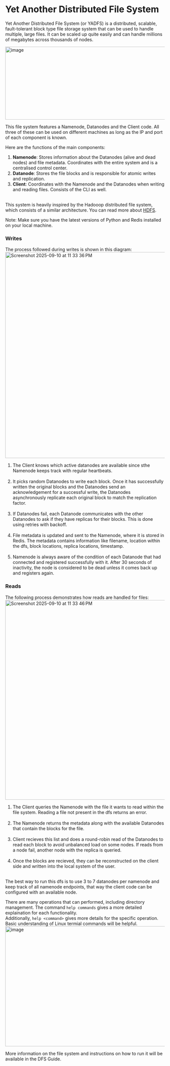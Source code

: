 # Yet Another Distributed File System
Yet Another Distributed File System (or YADFS) is a distributed, scalable, fault-tolerant block type file storage system that can be used to handle multiple, large files. It can be scaled up quite easily and can handle millions of megabytes across thousands of nodes.

<img width="818" height="230" alt="image" src="https://github.com/user-attachments/assets/a0c08841-e63d-412e-bc4d-9c7b97b2a6b5" /><br>

This file system features a Namenode, Datanodes and the Client code. All three of these can be used on different machines as long as the IP and port of each component is known. <br>

Here are the functions of the main components:<br>
1. **Namenode**: Stores information about the Datanodes (alive and dead nodes) and file metadata. Coordinates with the entire system and is a centralised control center.
2. **Datanode**: Stores the file blocks and is responsible for atomic writes and replication.
3. **Client**: Coordinates with the Namenode and the Datanodes when writing and reading files. Consists of the CLI as well.

<br>This system is heavily inspired by the Hadooop distributed file system, which consists of a similar architecture. You can read more about [HDFS](https://hadoop.apache.org/docs/r1.2.1/hdfs_design.html).

Note: Make sure you have the latest versions of Python and Redis installed on your local machine.<br>

### Writes
The process followed during writes is shown in this diagram:
<img width="1117" height="650" alt="Screenshot 2025-09-10 at 11 33 36 PM" src="https://github-production-user-asset-6210df.s3.amazonaws.com/108574841/488427250-1a539423-c3a0-4716-8893-b788d85cb094.png?X-Amz-Algorithm=AWS4-HMAC-SHA256&X-Amz-Credential=AKIAVCODYLSA53PQK4ZA%2F20250925%2Fus-east-1%2Fs3%2Faws4_request&X-Amz-Date=20250925T192559Z&X-Amz-Expires=300&X-Amz-Signature=7d04e94a39dca1cf442a3a0863ac6fdf30c122afb8d316217144ce8df8b56bf6&X-Amz-SignedHeaders=host" />
<br>
1. The Client knows which active datanodes are available since sthe Namenode keeps track with regular heartbeats.<br><br>
2. It picks random Datanodes to write each block. Once it has successfully written the original blocks and the Datanodes send an acknowledgement for a successful write, the Datanodes asynchronously replicate each original block to match the replication factor.<br><br>
3. If Datanodes fail, each Datanode communicates with the other Datanodes to ask if they have replicas for their blocks. This is done using retries with backoff.<br><br>
4. File metadata is updated and sent to the Namenode, where it is stored in Redis. The metadata contains information like filename, location within the dfs, block locations, replica locations, timestamp.<br><br>
5. Namenode is always aware of the condition of each Datanode that had connected and registered successfully with it. After 30 seconds of inactivity, the node is considered to be dead unless it comes back up and registers again.
### Reads
The following process demonstrates how reads are handled for files:
<img width="1078" height="630" alt="Screenshot 2025-09-10 at 11 33 46 PM" src="https://private-user-images.githubusercontent.com/108574841/488428060-b1e63188-dc9f-470e-ad92-0c5039ba193f.png?jwt=eyJ0eXAiOiJKV1QiLCJhbGciOiJIUzI1NiJ9.eyJpc3MiOiJnaXRodWIuY29tIiwiYXVkIjoicmF3LmdpdGh1YnVzZXJjb250ZW50LmNvbSIsImtleSI6ImtleTUiLCJleHAiOjE3NTk0MDEzOTQsIm5iZiI6MTc1OTQwMTA5NCwicGF0aCI6Ii8xMDg1NzQ4NDEvNDg4NDI4MDYwLWIxZTYzMTg4LWRjOWYtNDcwZS1hZDkyLTBjNTAzOWJhMTkzZi5wbmc_WC1BbXotQWxnb3JpdGhtPUFXUzQtSE1BQy1TSEEyNTYmWC1BbXotQ3JlZGVudGlhbD1BS0lBVkNPRFlMU0E1M1BRSzRaQSUyRjIwMjUxMDAyJTJGdXMtZWFzdC0xJTJGczMlMkZhd3M0X3JlcXVlc3QmWC1BbXotRGF0ZT0yMDI1MTAwMlQxMDMxMzRaJlgtQW16LUV4cGlyZXM9MzAwJlgtQW16LVNpZ25hdHVyZT1jYjg1NjNlYjM4YjRjZDY1ODIyY2YwZjY0NWQwMDc2NDk3MDc5NjVkMmNjMTA3NDAxZjczNDUxMDQ5OWRiNmZlJlgtQW16LVNpZ25lZEhlYWRlcnM9aG9zdCJ9.DSlseL3Avk_RMwZokTsph0YC60jycUwGqubEXZQzZOY" />
<br>
1. The Client queries the Namenode with the file it wants to read within the file system. Reading a file not present in the dfs returns an error.<br><br>
2. The Namenode returns the metadata along with the available Datanodes that contain the blocks for the file.<br><br>
3. Client recieves this list and does a round-robin read of the Datanodes to read each block to avoid unbalanced load on some nodes. If reads from a node fail, another node with the replica is queried.<br><br>
4. Once the blocks are recieved, they can be reconstructed on the client side and written into the local system of the user.<br><br>

The best way to run this dfs is to use 3 to 7 datanodes per namenode and keep track of all namenode endpoints, that way the client code can be configured with an available node. <br>

There are many operations that can performed, including directory management. The command ```help commands``` gives a more detailed explaination for each functionality. <br>Additionally, ```help <command>``` gives more details for the specific operation. Basic understanding of Linux termial commands will be helpful.<br>
<img width="853" height="379" alt="image" src="https://github.com/user-attachments/assets/0065414c-d632-482e-823d-c535064ff649" />

More information on the file system and instructions on how to run it will be available in the DFS Guide.
